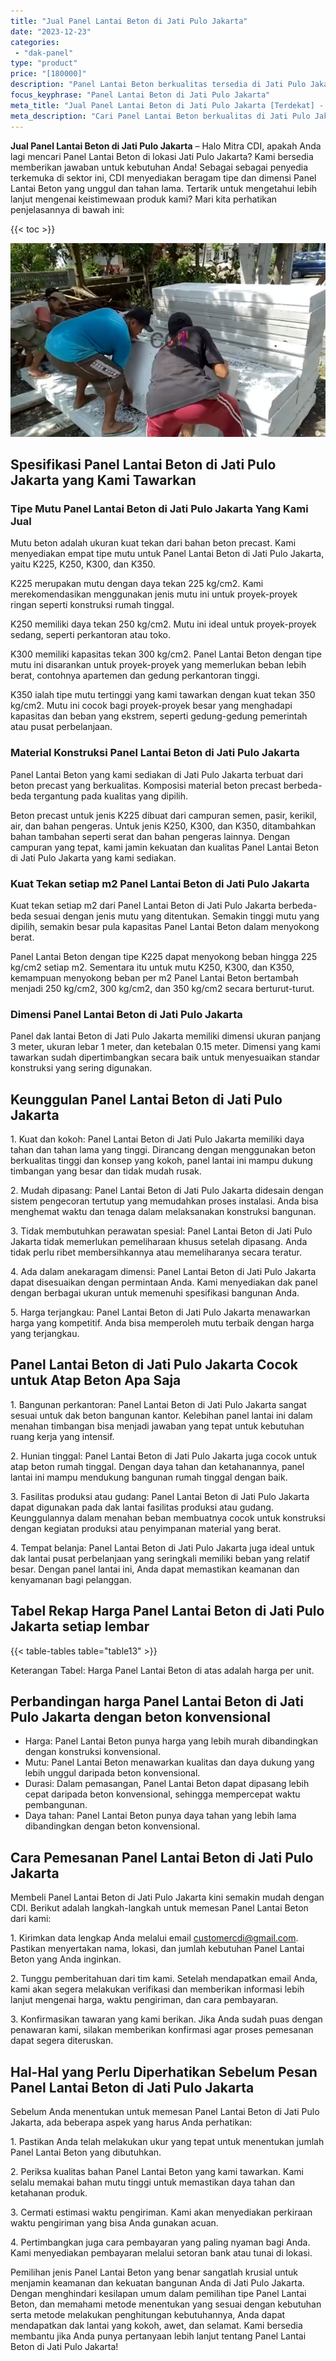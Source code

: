 ```yaml
---
title: "Jual Panel Lantai Beton di Jati Pulo Jakarta"
date: "2023-12-23"
categories:
 - "dak-panel"
type: "product"
price: "[180000]"
description: "Panel Lantai Beton berkualitas tersedia di Jati Pulo Jakarta. Panel Lantai Beton dirancang untuk kebutuhan konstruksi modern dengan performa andalan. Konsultasi gratis."
focus_keyphrase: "Panel Lantai Beton di Jati Pulo Jakarta"
meta_title: "Jual Panel Lantai Beton di Jati Pulo Jakarta [Terdekat] - CDI"
meta_description: "Cari Panel Lantai Beton berkualitas di Jati Pulo Jakarta?. Tersedia Panel Lantai Beton premium untuk pembangunan. Promo menarik hanya di sini."
---
```


**Jual Panel Lantai Beton di Jati Pulo Jakarta** – Halo Mitra CDI, apakah Anda lagi mencari Panel Lantai Beton di lokasi Jati Pulo Jakarta? Kami bersedia memberikan jawaban untuk kebutuhan Anda! Sebagai sebagai penyedia terkemuka di sektor ini, CDI menyediakan beragam tipe dan dimensi Panel Lantai Beton yang unggul dan tahan lama. Tertarik untuk mengetahui lebih lanjut mengenai keistimewaan produk kami? Mari kita perhatikan penjelasannya di bawah ini:

{{< toc >}}

![Jual Panel Lantai Beton di Jati Pulo Jakarta](/images/dak-panel/dak-panel-19.jpg)

## Spesifikasi Panel Lantai Beton di Jati Pulo Jakarta yang Kami Tawarkan

### Tipe Mutu Panel Lantai Beton di Jati Pulo Jakarta Yang Kami Jual

Mutu beton adalah ukuran kuat tekan dari bahan beton precast. Kami menyediakan empat tipe mutu untuk Panel Lantai Beton di Jati Pulo Jakarta, yaitu K225, K250, K300, dan K350.

K225 merupakan mutu dengan daya tekan 225 kg/cm2. Kami merekomendasikan menggunakan jenis mutu ini untuk proyek-proyek ringan seperti konstruksi rumah tinggal.

K250 memiliki daya tekan 250 kg/cm2. Mutu ini ideal untuk proyek-proyek sedang, seperti perkantoran atau toko.

K300 memiliki kapasitas tekan 300 kg/cm2. Panel Lantai Beton dengan tipe mutu ini disarankan untuk proyek-proyek yang memerlukan beban lebih berat, contohnya apartemen dan gedung perkantoran tinggi.

K350 ialah tipe mutu tertinggi yang kami tawarkan dengan kuat tekan 350 kg/cm2. Mutu ini cocok bagi proyek-proyek besar yang menghadapi kapasitas dan beban yang ekstrem, seperti gedung-gedung pemerintah atau pusat perbelanjaan.

### Material Konstruksi Panel Lantai Beton di Jati Pulo Jakarta

Panel Lantai Beton yang kami sediakan di Jati Pulo Jakarta terbuat dari beton precast yang berkualitas. Komposisi material beton precast berbeda-beda tergantung pada kualitas yang dipilih.

Beton precast untuk jenis K225 dibuat dari campuran semen, pasir, kerikil, air, dan bahan pengeras. Untuk jenis K250, K300, dan K350, ditambahkan bahan tambahan seperti serat dan bahan pengeras lainnya. Dengan campuran yang tepat, kami jamin kekuatan dan kualitas Panel Lantai Beton di Jati Pulo Jakarta yang kami sediakan.

### Kuat Tekan setiap m2 Panel Lantai Beton di Jati Pulo Jakarta

Kuat tekan setiap m2 dari Panel Lantai Beton di Jati Pulo Jakarta berbeda-beda sesuai dengan jenis mutu yang ditentukan. Semakin tinggi mutu yang dipilih, semakin besar pula kapasitas Panel Lantai Beton dalam menyokong berat.

Panel Lantai Beton dengan tipe K225 dapat menyokong beban hingga 225 kg/cm2 setiap m2. Sementara itu untuk mutu K250, K300, dan K350, kemampuan menyokong beban per m2 Panel Lantai Beton bertambah menjadi 250 kg/cm2, 300 kg/cm2, dan 350 kg/cm2 secara berturut-turut.

### Dimensi Panel Lantai Beton di Jati Pulo Jakarta

Panel dak lantai Beton di Jati Pulo Jakarta memiliki dimensi ukuran panjang 3 meter, ukuran lebar 1 meter, dan ketebalan 0.15 meter. Dimensi yang kami tawarkan sudah dipertimbangkan secara baik untuk menyesuaikan standar konstruksi yang sering digunakan.

## Keunggulan Panel Lantai Beton di Jati Pulo Jakarta

1\.  Kuat dan kokoh: Panel Lantai Beton di Jati Pulo Jakarta memiliki daya tahan dan tahan lama yang tinggi. Dirancang dengan menggunakan beton berkualitas tinggi dan konsep yang kokoh, panel lantai ini mampu dukung timbangan yang besar dan tidak mudah rusak.

2\.  Mudah dipasang: Panel Lantai Beton di Jati Pulo Jakarta didesain dengan sistem pengecoran tertutup yang memudahkan proses instalasi. Anda bisa menghemat waktu dan tenaga dalam melaksanakan konstruksi bangunan.

3\.  Tidak membutuhkan perawatan spesial: Panel Lantai Beton di Jati Pulo Jakarta tidak memerlukan pemeliharaan khusus setelah dipasang. Anda tidak perlu ribet membersihkannya atau memeliharanya secara teratur.

4\.  Ada dalam anekaragam dimensi: Panel Lantai Beton di Jati Pulo Jakarta dapat disesuaikan dengan permintaan Anda. Kami menyediakan dak panel dengan berbagai ukuran untuk memenuhi spesifikasi bangunan Anda.

5\.  Harga terjangkau: Panel Lantai Beton di Jati Pulo Jakarta menawarkan harga yang kompetitif. Anda bisa memperoleh mutu terbaik dengan harga yang terjangkau.

## Panel Lantai Beton di Jati Pulo Jakarta Cocok untuk Atap Beton Apa Saja

1\.  Bangunan perkantoran: Panel Lantai Beton di Jati Pulo Jakarta sangat sesuai untuk dak beton bangunan kantor. Kelebihan panel lantai ini dalam menahan timbangan bisa menjadi jawaban yang tepat untuk kebutuhan ruang kerja yang intensif.

2\.  Hunian tinggal: Panel Lantai Beton di Jati Pulo Jakarta juga cocok untuk atap beton rumah tinggal. Dengan daya tahan dan ketahanannya, panel lantai ini mampu mendukung bangunan rumah tinggal dengan baik.

3\.  Fasilitas produksi atau gudang: Panel Lantai Beton di Jati Pulo Jakarta dapat digunakan pada dak lantai fasilitas produksi atau gudang. Keunggulannya dalam menahan beban membuatnya cocok untuk konstruksi dengan kegiatan produksi atau penyimpanan material yang berat.

4\.  Tempat belanja: Panel Lantai Beton di Jati Pulo Jakarta juga ideal untuk dak lantai pusat perbelanjaan yang seringkali memiliki beban yang relatif besar. Dengan panel lantai ini, Anda dapat memastikan keamanan dan kenyamanan bagi pelanggan.

## Tabel Rekap Harga Panel Lantai Beton di Jati Pulo Jakarta setiap lembar

{{< table-tables table="table13" >}}

Keterangan Tabel: Harga Panel Lantai Beton di atas adalah harga per unit.

## Perbandingan harga Panel Lantai Beton di Jati Pulo Jakarta dengan beton konvensional

*   Harga: Panel Lantai Beton punya harga yang lebih murah dibandingkan dengan konstruksi konvensional.
*   Mutu: Panel Lantai Beton menawarkan kualitas dan daya dukung yang lebih unggul daripada beton konvensional.
*   Durasi: Dalam pemasangan, Panel Lantai Beton dapat dipasang lebih cepat daripada beton konvensional, sehingga mempercepat waktu pembangunan.
*   Daya tahan: Panel Lantai Beton punya daya tahan yang lebih lama dibandingkan dengan beton konvensional.

## Cara Pemesanan Panel Lantai Beton di Jati Pulo Jakarta

Membeli Panel Lantai Beton di Jati Pulo Jakarta kini semakin mudah dengan CDI. Berikut adalah langkah-langkah untuk memesan Panel Lantai Beton dari kami:

1\.  Kirimkan data lengkap Anda melalui email customercdi@gmail.com. Pastikan menyertakan nama, lokasi, dan jumlah kebutuhan Panel Lantai Beton yang Anda inginkan.

2\.  Tunggu pemberitahuan dari tim kami. Setelah mendapatkan email Anda, kami akan segera melakukan verifikasi dan memberikan informasi lebih lanjut mengenai harga, waktu pengiriman, dan cara pembayaran.

3\.  Konfirmasikan tawaran yang kami berikan. Jika Anda sudah puas dengan penawaran kami, silakan memberikan konfirmasi agar proses pemesanan dapat segera diteruskan.

## Hal-Hal yang Perlu Diperhatikan Sebelum Pesan Panel Lantai Beton di Jati Pulo Jakarta

Sebelum Anda menentukan untuk memesan Panel Lantai Beton di Jati Pulo Jakarta, ada beberapa aspek yang harus Anda perhatikan:

1\.  Pastikan Anda telah melakukan ukur yang tepat untuk menentukan jumlah Panel Lantai Beton yang dibutuhkan.

2\.  Periksa kualitas bahan Panel Lantai Beton yang kami tawarkan. Kami selalu memakai bahan mutu tinggi untuk memastikan daya tahan dan ketahanan produk.

3\.  Cermati estimasi waktu pengiriman. Kami akan menyediakan perkiraan waktu pengiriman yang bisa Anda gunakan acuan.

4\.  Pertimbangkan juga cara pembayaran yang paling nyaman bagi Anda. Kami menyediakan pembayaran melalui setoran bank atau tunai di lokasi.

Pemilihan jenis Panel Lantai Beton yang benar sangatlah krusial untuk menjamin keamanan dan kekuatan bangunan Anda di Jati Pulo Jakarta. Dengan menghindari kesilapan umum dalam pemilihan tipe Panel Lantai Beton, dan memahami metode menentukan yang sesuai dengan kebutuhan serta metode melakukan penghitungan kebutuhannya, Anda dapat mendapatkan dak lantai yang kokoh, awet, dan selamat. Kami bersedia membantu jika Anda punya pertanyaan lebih lanjut tentang Panel Lantai Beton di Jati Pulo Jakarta!
